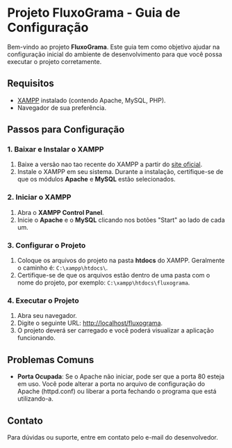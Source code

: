 # Projeto FluxoGrama - Guia de Configuração

Bem-vindo ao projeto **FluxoGrama**. Este guia tem como objetivo ajudar na configuração inicial do ambiente de desenvolvimento para que você possa executar o projeto corretamente.

## Requisitos

- [XAMPP](https://www.apachefriends.org/index.html) instalado (contendo Apache, MySQL, PHP).
- Navegador de sua preferência.

## Passos para Configuração

### 1. Baixar e Instalar o XAMPP

1. Baixe a versão nao tao recente do XAMPP a partir do [site oficial](https://www.apachefriends.org/index.html).
2. Instale o XAMPP em seu sistema. Durante a instalação, certifique-se de que os módulos **Apache** e **MySQL** estão selecionados.

### 2. Iniciar o XAMPP

1. Abra o **XAMPP Control Panel**.
2. Inicie o **Apache** e o **MySQL** clicando nos botões "Start" ao lado de cada um.

### 3. Configurar o Projeto

1. Coloque os arquivos do projeto na pasta **htdocs** do XAMPP. Geralmente o caminho é: `C:\xampp\htdocs\`.
2. Certifique-se de que os arquivos estão dentro de uma pasta com o nome do projeto, por exemplo: `C:\xampp\htdocs\fluxograma`.

### 4. Executar o Projeto

1. Abra seu navegador.
2. Digite o seguinte URL: [http://localhost/fluxograma](http://localhost/fluxograma).
3. O projeto deverá ser carregado e você poderá visualizar a aplicação funcionando.

## Problemas Comuns

- **Porta Ocupada**: Se o Apache não iniciar, pode ser que a porta 80 esteja em uso. Você pode alterar a porta no arquivo de configuração do Apache (httpd.conf) ou liberar a porta fechando o programa que está utilizando-a.

## Contato

Para dúvidas ou suporte, entre em contato pelo e-mail do desenvolvedor.

